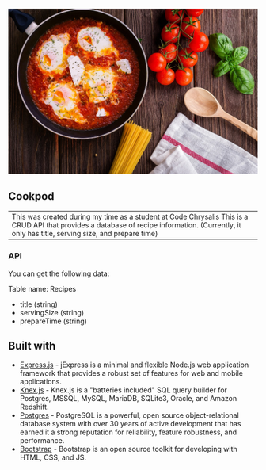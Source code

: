 ![Cookpod](https://github.com/kimikomotoyama/api-solo-project/blob/master/resources/img/food.jpg)
## Cookpod

<table>
<tr>
<td>
This was created during my time as a student at Code Chrysalis
This is a CRUD API that provides a database of recipe information.  
(Currently, it only has title, serving size, and prepare time)
</td>
</tr>
</table>

### API
You can get the following data:

Table name: Recipes
- title (string)
- servingSize (string)
- prepareTime (string)

## Built with 

- [Express.js](https://expressjs.com/) - jExpress is a minimal and flexible Node.js web application framework that provides a robust set of features for web and mobile applications.
- [Knex.js](https://knexjs.org/) - Knex.js is a "batteries included" SQL query builder for Postgres, MSSQL, MySQL, MariaDB, SQLite3, Oracle, and Amazon Redshift.
- [Postgres](https://www.postgresql.org/) - PostgreSQL is a powerful, open source object-relational database system with over 30 years of active development that has earned it a strong reputation for reliability, feature robustness, and performance.
- [Bootstrap](https://getbootstrap.com/) - Bootstrap is an open source toolkit for developing with HTML, CSS, and JS.
